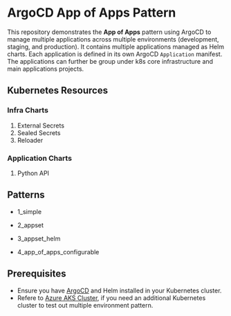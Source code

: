 # ArgoCD App of Apps Pattern

This repository demonstrates the **App of Apps** pattern using ArgoCD to manage multiple applications across multiple environments (development, staging, and production). It contains multiple applications managed as Helm charts. Each application is defined in its own ArgoCD `Application` manifest. The applications can further be group under k8s core infrastructure and main applications projects.

## Kubernetes Resources
### Infra Charts
1. External Secrets
2. Sealed Secrets
3. Reloader
### Application Charts
1. Python API

## Patterns

- 1_simple

- 2_appset

- 3_appset_helm

- 4_app_of_apps_configurable

## Prerequisites

- Ensure you have [ArgoCD](https://appdev24.com/pages/55/install-argo-cd-in-kubernetes) and Helm installed in your Kubernetes cluster.
- Refere to [Azure AKS Cluster](https://github.com/sarubhai/azure-aks-k8s-demo), if you need an additional Kubernetes cluster to test out multiple environment pattern.